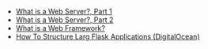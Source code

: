 + [What is a Web Server?, Part 1](http://www.jeffknupp.com/blog/2014/03/12/what-is-a-web-server/)
+ [What is a Web Server?, Part 2](http://www.jeffknupp.com/blog/2014/03/19/what-is-a-web-server-part-2-headers-and-cookies/)
+ [What is a Web Framework? ](http://www.jeffknupp.com/blog/2014/03/03/what-is-a-web-framework/)
+ [How To Structure Larg Flask Applications (DigitalOcean)](https://www.digitalocean.com/community/tutorials/how-to-structure-large-flask-applications)
